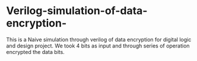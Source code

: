 # Verilog-simulation-of-data-encryption-
This is a Naive simulation through verilog of data encryption for digital logic and design project. We took 4 bits as input and through series of operation encrypted the data bits.  
